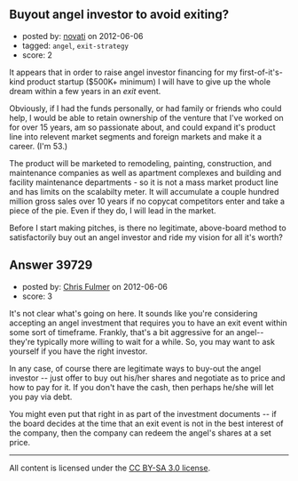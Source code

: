 ## Buyout angel investor to avoid exiting?

- posted by: [novati](https://stackexchange.com/users/-1/18284-novati) on 2012-06-06
- tagged: `angel`, `exit-strategy`
- score: 2

It appears that in order to raise angel investor financing for my first-of-it's-kind  product startup ($500K+ minimum) I will have to give up the whole dream within a few  years in an *exit* event.
 
Obviously, if I had the funds personally, or had family or friends who could help, I  would be able to retain ownership of the venture that I've worked on for over 15 years,  am so passionate about, and could expand it's product line into relevent market segments and foreign markets and make it a career. (I'm 53.)

The product will be marketed to remodeling, painting, construction, and maintenance  companies as well as apartment complexes and building and facility maintenance  departments - so it is not a mass market product line and has limits on the scalabilty  meter. It will accumulate a couple hundred million gross sales over 10 years if no copycat competitors enter and take a piece of the pie. Even if they do, I will lead in  the market.

Before I start making pitches, is there no legitimate, above-board method to  satisfactorily buy out an angel investor and ride my vision for all it's worth?


## Answer 39729

- posted by: [Chris Fulmer](https://stackexchange.com/users/-1/17026-chris-fulmer) on 2012-06-06
- score: 3

It's not clear what's going on here.  It sounds like you're considering accepting an angel investment that requires you to have an exit event within some sort of timeframe.  Frankly, that's a bit aggressive for an angel--they're typically more willing to wait for a while.  So, you may want to ask yourself if you have the right investor.

In any case, of course there are legitimate ways to buy-out the angel investor -- just offer to buy out his/her shares and negotiate as to price and how to pay for it.  If you don't have the cash, then perhaps he/she will let you pay via debt.

You might even put that right in as part of the investment documents -- if the board decides at the time that an exit event is not in the best interest of the company, then the company can redeem the angel's shares at a set price.



---

All content is licensed under the [CC BY-SA 3.0 license](https://creativecommons.org/licenses/by-sa/3.0/).
